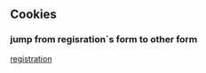 ## Cookies
### jump from regisration`s form to other form
[registration](https://svitlanasvit.github.io/Step_Academy_Cookies_Check_lab_8/index.html)